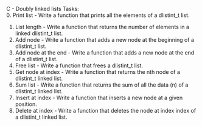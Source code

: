C - Doubly linked lists Tasks:<br>
0. Print list - Write a function that prints all the elements of a dlistint_t list.<br>
1. List length - Write a function that returns the number of elements in a linked dlistint_t list.<br>
2. Add node - Write a function that adds a new node at the beginning of a dlistint_t list. <br>
3. Add node at the end - Write a function that adds a new node at the end of a dlistint_t list.<br>
4. Free list - Write a function that frees a dlistint_t list.<br>
5. Get node at index - Write a function that returns the nth node of a dlistint_t linked list.<br>
6. Sum list - Write a function that returns the sum of all the data (n) of a dlistint_t linked list.<br>
7. Insert at index - Write a function that inserts a new node at a given position.<br>
8. Delete at index - Write a function that deletes the node at index index of a dlistint_t linked list.<br>